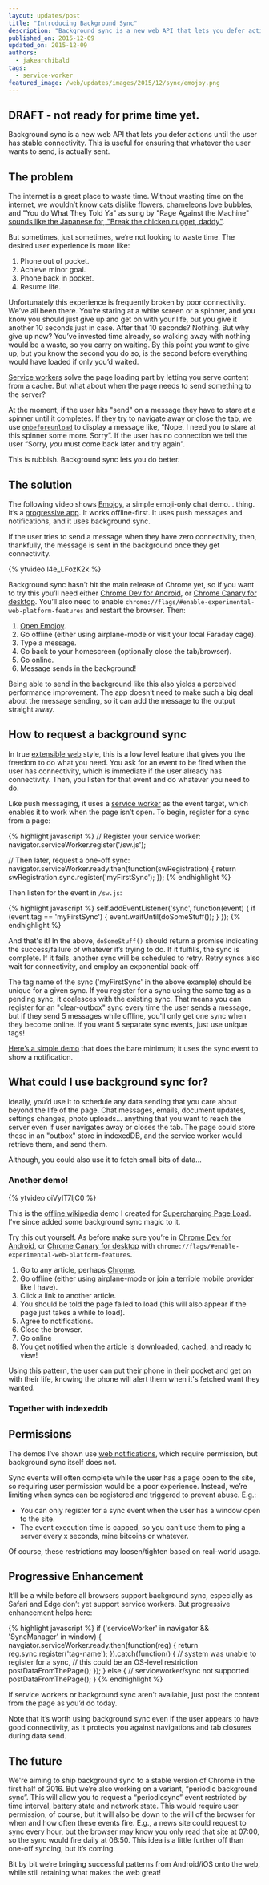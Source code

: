 ```yaml
---
layout: updates/post
title: "Introducing Background Sync"
description: "Background sync is a new web API that lets you defer actions until the user has stable connectivity. This is useful for ensuring that whatever the user wants to send, is actually sent."
published_on: 2015-12-09
updated_on: 2015-12-09
authors:
  - jakearchibald
tags:
  - service-worker
featured_image: /web/updates/images/2015/12/sync/emojoy.png
---
```


## DRAFT - not ready for prime time yet. 

<p class="intro">Background sync is a new web API that lets you defer actions until the user has stable connectivity. This is useful for ensuring that whatever the user wants to send, is actually sent.</p>

## The problem

The internet is a great place to waste time. Without wasting time on the internet, we wouldn’t know <a href="https://www.youtube.com/watch?v=-Z4jx5VMw8M">cats dislike flowers</a>, <a href="https://www.youtube.com/watch?v=PrjkqW37n_k">chameleons love bubbles</a>, and "You do What They Told Ya" as sung by "Rage Against the Machine" <a href="https://youtu.be/W4BzJm4-Wo0?t=14s">sounds like the Japanese for, "Break the chicken nugget, daddy"</a>.

But sometimes, just sometimes, we’re not looking to waste time. The desired user experience is more like:

1. Phone out of pocket.
1. Achieve minor goal.
1. Phone back in pocket.
1. Resume life.

Unfortunately this experience is frequently broken by poor connectivity. We’ve all been there. You’re staring at a white screen or a spinner, and you know you should just give up and get on with your life, but you give it another 10 seconds just in case. After that 10 seconds? Nothing. But why give up now? You’ve invested time already, so walking away with nothing would be a waste, so you carry on waiting. By this point you *want* to give up, but you know the second you do so, is the second before everything would have loaded if only you’d waited.

[Service workers](/web/updates/2015/11/app-shell) solve the page loading part by letting you serve content from a cache. But what about when the page needs to send something to the server?

At the moment, if the user hits "send" on a message they have to stare at a spinner until it completes. If they try to navigate away or close the tab, we use [`onbeforeunload`](https://developer.mozilla.org/en-US/docs/Web/API/WindowEventHandlers/onbeforeunload) to display a message like, “Nope, I need you to stare at this spinner some more. Sorry”. If the user has no connection we tell the user “Sorry, *you* must come back later and try again”.

This is rubbish. Background sync lets you do better.

## The solution

The following video shows [Emojoy](https://jakearchibald-gcm.appspot.com), a simple emoji-only chat demo… thing. It’s a [progressive app](https://infrequently.org/2015/06/progressive-apps-escaping-tabs-without-losing-our-soul/). It works offline-first. It uses push messages and notifications, and it uses background sync.

If the user tries to send a message when they have zero connectivity, then, thankfully, the message is sent in the background once they get connectivity.

{% ytvideo l4e_LFozK2k %}

Background sync hasn’t hit the main release of Chrome yet, so if you want to try this you’ll need either [Chrome Dev for Android](https://play.google.com/store/apps/details?id=com.chrome.dev&hl=en), or [Chrome Canary for desktop](https://www.google.com/chrome/browser/canary.html). You’ll also need to enable `chrome://flags/#enable-experimental-web-platform-features` and restart the browser. Then:

1. [Open Emojoy](https://jakearchibald-gcm.appspot.com).
1. Go offline (either using airplane-mode or visit your local Faraday cage).
1. Type a message.
1. Go back to your homescreen (optionally close the tab/browser).
1. Go online.
1. Message sends in the background!

Being able to send in the background like this also yields a perceived performance improvement. The app doesn’t need to make such a big deal about the message sending, so it can add the message to the output straight away.

## How to request a background sync

In true [extensible web](https://extensiblewebmanifesto.org/) style, this is a low level feature that gives you the freedom to do what you need. You ask for an event to be fired when the user has connectivity, which is immediate if the user already has connectivity. Then, you listen for that event and do whatever you need to do.

Like push messaging, it uses a [service worker](http://www.html5rocks.com/en/tutorials/service-worker/introduction/) as the event target, which enables it to work when the page isn’t open. To begin, register for a sync from a page:

{% highlight javascript %}
// Register your service worker:
navigator.serviceWorker.register('/sw.js');

// Then later, request a one-off sync:
navigator.serviceWorker.ready.then(function(swRegistration) {
  return swRegistration.sync.register('myFirstSync');
});
{% endhighlight %}

Then listen for the event in `/sw.js`:

{% highlight javascript %}
self.addEventListener('sync', function(event) {
  if (event.tag == 'myFirstSync') {
    event.waitUntil(doSomeStuff());
  }
});
{% endhighlight %}

And that's it! In the above, `doSomeStuff()` should return a promise indicating the success/failure of whatever it’s trying to do. If it fulfills, the sync is complete. If it fails, another sync will be scheduled to retry. Retry syncs also wait for connectivity, and employ an exponential back-off.

The tag name of the sync ('myFirstSync' in the above example) should be unique for a given sync. If you register for a sync using the same tag as a pending sync, it coalesces with the existing sync. That means you can register for an "clear-outbox" sync every time the user sends a message, but if they send 5 messages while offline, you'll only get one sync when they become online. If you want 5 separate sync events, just use unique tags!

[Here’s a simple demo](https://jakearchibald.github.io/isserviceworkerready/demos/sync/) that does the bare minimum; it uses the sync event to show a notification.

## What could I use background sync for?

Ideally, you’d use it to schedule any data sending that you care about beyond the life of the page. Chat messages, emails, document updates, settings changes, photo uploads… anything that you want to reach the server even if user navigates away or closes the tab. The page could store these in an "outbox" store in indexedDB, and the service worker would retrieve them, and send them.

Although, you could also use it to fetch small bits of data…

### Another demo!

{% ytvideo oiVyIT7ljC0 %}

This is the [offline wikipedia](https://wiki-offline.jakearchibald.com/) demo I created for [Supercharging Page Load](https://www.youtube.com/watch?v=d5_6yHixpsQ). I’ve since added some background sync magic to it.

Try this out yourself. As before make sure you’re in [Chrome Dev for Android](https://play.google.com/store/apps/details?id=com.chrome.dev&hl=en), or [Chrome Canary for desktop](https://www.google.com/chrome/browser/canary.html) with `chrome://flags/#enable-experimental-web-platform-features`.

1. Go to any article, perhaps [Chrome](https://wiki-offline.jakearchibald.com/wiki/Google_Chrome).
1. Go offline (either using airplane-mode or join a terrible mobile provider like I have).
1. Click a link to another article.
1. You should be told the page failed to load (this will also appear if the page just takes a while to load).
1. Agree to notifications.
1. Close the browser.
1. Go online
1. You get notified when the article is downloaded, cached, and ready to view!

Using this pattern, the user can put their phone in their pocket and get on with their life, knowing the phone will alert them when it's fetched want they wanted.

### Together with indexeddb

## Permissions

The demos I’ve shown use [web notifications](https://notifications.spec.whatwg.org/), which require permission, but background sync itself does not.

Sync events will often complete while the user has a page open to the site, so requiring user permission would be a poor experience. Instead, we’re limiting when syncs can be registered and triggered to prevent abuse. E.g.:

* You can only register for a sync event when the user has a window open to the site.
* The event execution time is capped, so you can’t use them to ping a server every x seconds, mine bitcoins or whatever.

Of course, these restrictions may loosen/tighten based on real-world usage.

## Progressive Enhancement

It’ll be a while before all browsers support background sync, especially as Safari and Edge don’t yet support service workers. But progressive enhancement helps here:

{% highlight javascript %}
if ('serviceWorker' in navigator && 'SyncManager' in window) {
  navgiator.serviceWorker.ready.then(function(reg) {
    return reg.sync.register('tag-name');
  }).catch(function() {
    // system was unable to register for a sync,
    // this could be an OS-level restriction
    postDataFromThePage();
  });
} else {
  // serviceworker/sync not supported
  postDataFromThePage();
}
{% endhighlight %}

If service workers or background sync aren’t available, just post the content from the page as you’d do today.

Note that it’s worth using background sync even if the user appears to have good connectivity, as it protects you against navigations and tab closures during data send.

## The future

We're aiming to ship background sync to a stable version of Chrome in the first half of 2016. But we’re also working on a variant, “periodic background sync”. This will allow you to request a “periodicsync” event restricted by time interval, battery state and network state. This would require user permission, of course, but it will also be down to the will of the browser for when and how often these events fire. E.g., a news site could request to sync every hour, but the browser may know you only read that site at 07:00, so the sync would fire daily at 06:50. This idea is a little further off than one-off syncing, but it’s coming.

Bit by bit we’re bringing successful patterns from Android/iOS onto the web, while still retaining what makes the web great!
